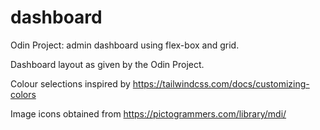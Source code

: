 # dashboard
Odin Project: admin dashboard using flex-box and grid. 

Dashboard layout as given by the Odin Project. 

Colour selections inspired by https://tailwindcss.com/docs/customizing-colors 

Image icons obtained from https://pictogrammers.com/library/mdi/
